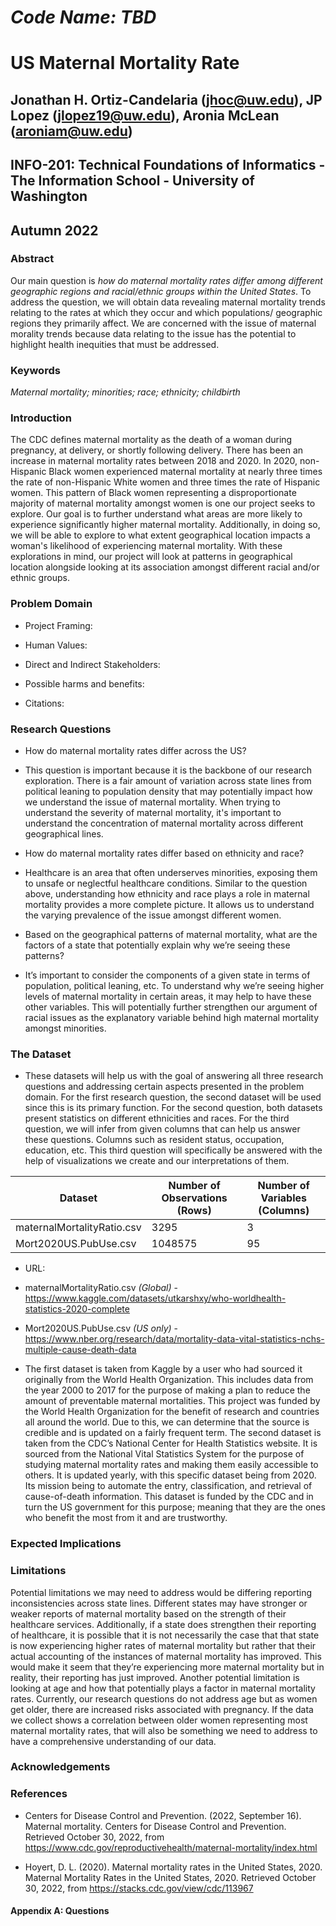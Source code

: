 # _Code Name: TBD_
# US Maternal Mortality Rate
## Jonathan H. Ortiz-Candelaria (jhoc@uw.edu), JP Lopez (jlopez19@uw.edu), Aronia McLean (aroniam@uw.edu)  
## INFO-201: Technical Foundations of Informatics - The Information School - University of Washington
## Autumn 2022

### Abstract
Our main question is _how do maternal mortality rates differ among different geographic regions and racial/ethnic groups within the United States_. To address the question, we will obtain data revealing maternal mortality trends relating to the rates at which they occur and which populations/ geographic regions they primarily affect. We are concerned with the issue of maternal morality trends because data relating to the issue has the potential to highlight health inequities that must be addressed.

### Keywords
_Maternal mortality; minorities; race; ethnicity; childbirth_

### Introduction
The CDC defines maternal mortality as the death of a woman during pregnancy, at delivery, or shortly following delivery. There has been an increase in maternal mortality rates between 2018 and 2020. In 2020, non-Hispanic Black women experienced maternal mortality at nearly three times the rate of non-Hispanic White women and three times the rate of Hispanic women. This pattern of Black women representing a disproportionate majority of maternal mortality amongst women is one our project seeks to explore. Our goal is to further understand what areas are more likely to experience significantly higher maternal mortality. Additionally, in doing so, we will be able to explore to what extent geographical location impacts a woman's likelihood of experiencing maternal mortality. With these explorations in mind, our project will look at patterns in geographical location alongside looking at its association amongst different racial and/or ethnic groups.  

### Problem Domain
- Project Framing:  

- Human Values:

- Direct and Indirect Stakeholders:

- Possible harms and benefits:

- Citations:

### Research Questions
- How do maternal mortality rates differ across the US?  

 - This question is important because it is the backbone of our research exploration. There is a fair amount of variation across state lines from political leaning to population density that may potentially impact how we understand the issue of maternal mortality. When trying to understand the severity of maternal mortality, it's important to understand the concentration of maternal mortality across different geographical lines.  


- How do maternal mortality rates differ based on ethnicity and race?

 - Healthcare is an area that often underserves minorities, exposing them to unsafe or neglectful healthcare conditions. Similar to the question above, understanding how ethnicity and race plays a role in maternal mortality provides a more complete picture. It allows us to understand the varying prevalence of the issue amongst different women.  


- Based on the geographical patterns of maternal mortality, what are the factors of a state that potentially explain why we’re seeing these patterns?

 - It’s important to consider the components of a given state in terms of population, political leaning, etc. To understand why we’re seeing higher levels of maternal mortality in certain areas, it may help to have these other variables. This will potentially further strengthen our argument of racial issues as the explanatory variable behind high maternal mortality amongst minorities.  

### The Dataset
- These datasets will help us with the goal of answering all three research questions and addressing certain aspects presented in the problem domain. For the first research question, the second dataset will be used since this is its primary function. For the second question, both datasets present statistics on different ethnicities and races. For the third question, we will infer from given columns that can help us answer these questions. Columns such as resident status, occupation, education, etc. This third question will specifically be answered with the help of visualizations we create and our interpretations of them.

|Dataset                      |Number of Observations (Rows)|Number of Variables (Columns)|
|-----------------------------|-----------------------------|-----------------------------|
|maternalMortalityRatio.csv   |3295                         |3                            |
|Mort2020US.PubUse.csv        |1048575                      |95                           |

- URL:
 - maternalMortalityRatio.csv _(Global)_ - https://www.kaggle.com/datasets/utkarshxy/who-worldhealth-statistics-2020-complete
 - Mort2020US.PubUse.csv _(US only)_ - https://www.nber.org/research/data/mortality-data-vital-statistics-nchs-multiple-cause-death-data


- The first dataset is taken from Kaggle by a user who had sourced it originally from the World Health Organization. This includes data from the year 2000 to 2017 for the purpose of making a plan to reduce the amount of preventable maternal mortalities. This project was funded by the World Health Organization for the benefit of research and countries all around the world. Due to this, we can determine that the source is credible and is updated on a fairly frequent term. The second dataset is taken from the CDC’s National Center for Health Statistics website. It is sourced from the National Vital Statistics System for the purpose of studying maternal mortality rates and making them easily accessible to others. It is updated yearly, with this specific dataset being from 2020. Its mission being to automate the entry, classification, and retrieval of cause-of-death information. This dataset is funded by the CDC and in turn the US government for this purpose; meaning that they are the ones who benefit the most from it and are trustworthy.   

### Expected Implications

### Limitations
Potential limitations we may need to address would be differing reporting inconsistencies across state lines. Different states may have stronger or weaker reports of maternal mortality based on the strength of their healthcare services. Additionally, if a state does strengthen their reporting of healthcare, it is possible that it is not necessarily the case that that state is now experiencing higher rates of maternal mortality but rather that their actual accounting of the instances of maternal mortality has improved. This would make it seem that they’re experiencing more maternal mortality but in reality, their reporting has just improved. Another potential limitation is looking at age and how that potentially plays a factor in maternal mortality rates. Currently, our research questions do not address age but as women get older, there are increased risks associated with pregnancy. If the data we collect shows a correlation between older women representing most maternal mortality rates, that will also be something we need to address to have a comprehensive understanding of our data.   

### Acknowledgements

### References
- Centers for Disease Control and Prevention. (2022, September 16). Maternal mortality. Centers for Disease Control and Prevention. Retrieved October 30, 2022, from https://www.cdc.gov/reproductivehealth/maternal-mortality/index.html

- Hoyert, D. L. (2020). Maternal mortality rates in the United States, 2020. Maternal Mortality Rates in the United States, 2020. Retrieved October 30, 2022, from https://stacks.cdc.gov/view/cdc/113967

#### Appendix A: Questions
